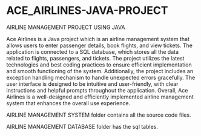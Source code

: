 # ACE_AIRLINES-JAVA-PROJECT
AIRLINE MANAGEMENT PROJECT USING JAVA

Ace Airlines is a Java project which is an airline management system that allows users to enter passenger
details, book flights, and view tickets. The application is connected to a SQL database,
which stores all the data related to flights, passengers, and tickets. The project utilizes the
latest technologies and best coding practices to ensure efficient implementation and
smooth functioning of the system. Additionally, the project includes an exception handling
mechanism to handle unexpected errors gracefully. The user interface is designed to be
intuitive and user-friendly, with clear instructions and helpful prompts throughout the
application. Overall, Ace Airlines is a well-designed and efficiently implemented airline
management system that enhances the overall use experience.

AIRLINE MANAGEMENT SYSTEM folder contains all the source code files.

AIRLINE MANAGEMENT DATABASE folder has the sql tables.
